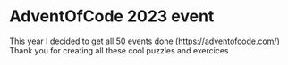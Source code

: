 # AdventOfCode 2023 event

This year I decided to get all 50 events done (https://adventofcode.com/)
Thank you for creating all these cool puzzles and exercices